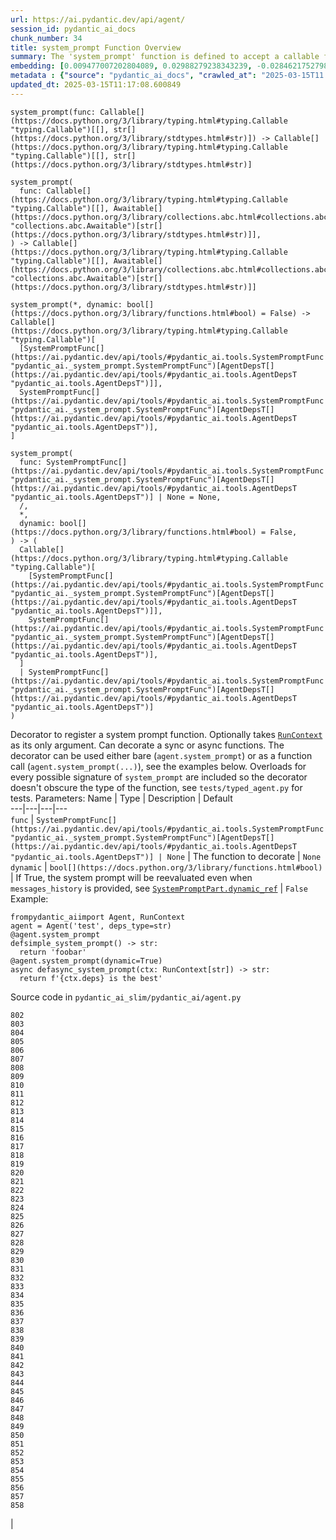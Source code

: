 ```yaml
---
url: https://ai.pydantic.dev/api/agent/
session_id: pydantic_ai_docs
chunk_number: 34
title: system_prompt Function Overview
summary: The 'system_prompt' function is defined to accept a callable function with specific typing annotations. It can handle functions returning either strings directly or awaitable strings, and includes a dynamic parameter option.
embedding: [0.009477007202804089, 0.02988279238343239, -0.028462175279855728, -0.013545703142881393, -0.04154680296778679, 0.052787117660045624, -0.014368165284395218, 0.0191409382969141, 0.03718525916337967, -0.01481678057461977, -0.012885240837931633, -0.018804475665092468, 0.02365201897919178, -0.04625726491212845, -0.02436232566833496, 0.014966319315135479, -0.04289264976978302, 0.01181354746222496, 0.012798009440302849, 0.016997551545500755, 0.030107099562883377, 0.009551776573061943, -0.01828109100461006, 0.01637447439134121, 0.002942482940852642, -0.0013544145040214062, -0.05144127085804939, 0.042144954204559326, 0.010199776850640774, 0.0046948883682489395, 0.03426925837993622, -0.026468327268958092, -0.01116554718464613, -0.027240945026278496, -0.00012938592408318073, -0.0013092414010316133, -0.0011301066260784864, 0.007408390287309885, -0.004155926406383514, 0.0027617905288934708, 0.011308854445815086, -0.06993420422077179, 0.01068577729165554, -0.005688696634024382, -0.024038325995206833, 0.04575880616903305, -0.009159238077700138, 0.019764015451073647, 0.023514941334724426, -0.022169094532728195, -0.07387205958366394, 0.02152109332382679, 0.012056548148393631, 0.0314280241727829, -0.0006238562637008727, -0.023328017443418503, -0.037932951003313065, -0.003891118336468935, 0.005445696413516998, -0.007221467327326536, 0.045110803097486496, -0.029085252434015274, -0.021222015842795372, 0.04042526334524155, -0.006779082119464874, 0.017097244039177895, -0.04341603443026543, 0.047976959496736526, -0.028786176815629005, 0.004906734451651573, 0.040674492716789246, 0.049846190959215164, -0.05777173861861229, -0.04750342294573784, -0.03277387097477913, 0.00967016164213419, 0.06784066557884216, 0.08274468034505844, 0.05886835232377052, -0.019564630463719368, -0.009850854054093361, -0.01322170253843069, -0.045036036521196365, 0.01566416583955288, -0.026019712910056114, -0.04114803299307823, -0.06435143202543259, 0.0071280053816735744, -0.017658013850450516, -0.014542626217007637, 0.025994788855314255, 0.027639713138341904, -0.012785548344254494, 0.04847542196512222, 0.08468867838382721, 0.008760468102991581, -0.028935715556144714, -0.01617508940398693, -0.0010109430877491832, 0.016710935160517693, 0.029234791174530983, -0.0370107963681221, -0.0742708295583725, -0.0007352313259616494, 0.029085252434015274, 0.008081314153969288, 0.006324235815554857, -0.017682936042547226, -0.03394525870680809, -0.0176206286996603, -0.040524955838918686, 0.03436895087361336, -0.011377393268048763, 0.016461705788969994, -0.031926486641168594, 0.004539119079709053, 0.005688696634024382, -0.037833258509635925, 0.01563924364745617, -0.06280620396137238, -0.0565255805850029, -0.020412016659975052, 0.0034425025805830956, -0.010642162524163723, -0.015390011481940746, -0.014081548899412155, -0.03763387352228165, -0.03284864127635956, -0.04177111014723778, -0.006997159216552973, 0.022929249331355095, -0.0238264799118042, 0.001461895415559411, -0.0032026178669184446, -0.016710935160517693, -0.00998793076723814, -0.05029480904340744, -0.022580325603485107, -0.0244620181620121, 0.0621083565056324, 0.0016215589130297303, 0.01749601401388645, -0.0013240395346656442, 0.027041560038924217, -0.007950467988848686, 0.02826279029250145, -0.0527372732758522, 0.013346318155527115, -0.0775606781244278, 0.04603295773267746, 0.00862962193787098, 0.037908028811216354, -0.007290005683898926, -0.0071093132719397545, -0.02311617136001587, -0.0017975782975554466, 0.003166790818795562, 0.02463648095726967, 0.02529694326221943, -0.02347755618393421, -0.006536081898957491, 0.001127770054154098, -0.020798323675990105, -0.013495856896042824, -0.021732939407229424, -0.048276036977767944, 0.0234526339918375, -0.017982013523578644, -0.0484255775809288, 0.024860788136720657, 0.023128632456064224, -0.011894547380506992, -0.025845250114798546, 0.011034701019525528, 0.0191409382969141, 0.01796955242753029, -0.05468127131462097, -0.025820327922701836, -0.04757818952202797, 0.006221428047865629, 0.03454340994358063, 0.030705254524946213, -0.01578878052532673, -0.03441879525780678, -0.00962031539529562, -0.021309247240424156, 0.005981543101370335, 0.020748477429151535, 0.025060173124074936, 0.06245727837085724, 0.03810741379857063, 0.019128477200865746, 0.04251880198717117, -0.023838941007852554, -0.008698160760104656, -0.017271704971790314, 0.05363450199365616, -0.0008263564086519182, 0.021097401157021523, -0.02400094084441662, -0.016162628307938576, 0.014530165120959282, 0.040998492389917374, -0.017408782616257668, 0.030829869210720062, -0.03284864127635956, -0.022368479520082474, -0.006283735856413841, -0.02233109436929226, 0.01794462837278843, 0.024449557065963745, -0.03404495120048523, 0.04777757450938225, 0.012642240151762962, -0.05303634703159332, 0.013209241442382336, -0.003909810911864042, 0.0013419529423117638, -0.0030951369553804398, 0.004526657517999411, 0.00741462130099535, 0.018056783825159073, 0.024275096133351326, -0.08095021545886993, 0.0030639830511063337, 0.04035049304366112, -0.05612681433558464, -0.03970249369740486, -0.009283853694796562, 0.03531602770090103, -0.0018723475513979793, -0.03225048631429672, -0.00743331341072917, 0.008667007088661194, -0.008299390785396099, 0.0004789907543454319, 0.011364932172000408, 0.009477007202804089, 0.027739405632019043, -0.041970495134592056, -0.003919156733900309, 0.0012905490584671497, 0.049671731889247894, -0.025620942935347557, 0.036238182336091995, 0.057024043053388596, -0.0029767523519694805, -0.016262320801615715, 0.007371005602180958, 0.007358544040471315, 0.0441138818860054, 0.00821216031908989, -0.009794777259230614, -0.009215314872562885, -0.03593910485506058, 0.010885162279009819, 0.009763622656464577, -0.002671444322913885, -0.011477085761725903, 0.011894547380506992, 0.00443008029833436, -0.00110752007458359, -0.012081471271812916, 0.020412016659975052, 0.030804947018623352, -0.028885869309306145, 0.02347755618393421, -0.005881850607693195, 0.027764329686760902, -0.01571401208639145, 0.04027572274208069, -0.01487908884882927, 0.013645394705235958, 0.014380626380443573, -0.025596018880605698, -0.008604698814451694, 0.01398185733705759, 0.05672496557235718, -0.036163412034511566, 0.011745008639991283, -0.07053235918283463, 0.03962772339582443, 0.012579932808876038, 0.01393201109021902, -0.043615419417619705, 0.021458785980939865, -0.025645865127444267, -0.007290005683898926, 0.0037727337330579758, 0.014592472463846207, -0.0357397198677063, -0.005947273690253496, 0.0047571961767971516, -0.0140690878033638, 0.02210678718984127, -0.037932951003313065, -0.0018863668665289879, 0.009975469671189785, 0.045335110276937485, -0.025820327922701836, 0.029234791174530983, 0.016723398119211197, -0.008505006320774555, -0.009533083997666836, -0.0003929281956516206, 0.017857398837804794, -0.002383270999416709, -0.0019813862163573503, 0.011713854968547821, -0.022904325276613235, -0.020137861371040344, 0.03730987384915352, -0.021583400666713715, 0.0126110864803195, -0.00464504212141037, -0.033396948128938675, 0.013433548621833324, -0.010530008003115654, 0.04408895596861839, -0.021583400666713715, -0.04112310707569122, 0.02654309757053852, 0.016436781734228134, -0.0342194102704525, 0.010604777373373508, -0.0375092588365078, 0.011757470667362213, 0.012131317518651485, 0.02649325132369995, 0.03818218410015106, -0.014056626707315445, -0.026941867545247078, -0.027116328477859497, 0.07845790684223175, 0.029010483995079994, 0.002542155794799328, -0.0030437330715358257, 0.01111570093780756, -0.006916159298270941, 0.02228124812245369, -0.008187237195670605, -0.03703572228550911, -0.037858184427022934, -0.07108066976070404, 0.022729864344000816, 0.006760390009731054, 0.027639713138341904, 0.020773401483893394, 0.04874957725405693, 0.042344339191913605, 0.00515908095985651, 0.014343242160975933, 0.007682544179260731, 0.02093540132045746, -0.049547113478183746, -0.02514740452170372, -0.018567707389593124, 0.014467857778072357, -0.0803520604968071, 0.009483237750828266, -0.006112389266490936, 0.007807159796357155, 0.005467504262924194, -0.008156083524227142, -0.03745941445231438, 0.020312324166297913, 0.006841389928013086, -0.03738464415073395, 0.0025141173973679543, 0.01997586153447628, 0.020748477429151535, 0.04775265231728554, 0.019963400438427925, -0.03374587371945381, 0.012424163520336151, -0.013832318596541882, -0.048026807606220245, -0.03982710838317871, 0.02945910021662712, 0.021558478474617004, 0.04999573156237602, -0.0177452452480793, -0.006386543624103069, 0.027041560038924217, 0.008467622101306915, 0.024935558438301086, 0.036462489515542984, -0.021284325048327446, -0.03414463996887207, 0.01705985888838768, 0.09027145802974701, -0.07063205540180206, -0.007620236836373806, 0.02134663239121437, 0.0032898487988859415, 0.044961266219615936, -0.04491141811013222, -0.0011519143590703607, 0.060014814138412476, 0.003884887555614114, 0.03885510563850403, 0.03110402449965477, 0.021147247403860092, 0.022194016724824905, 0.0024627135135233402, -0.025745557621121407, 0.01605047471821308, 0.00590677373111248, 0.028611714020371437, 0.02978309988975525, 0.07785975188016891, -0.016287242993712425, 0.030630486086010933, -0.0024673864245414734, 0.0035702334716916084, -0.04772773012518883, 0.010847778059542179, -0.030007407069206238, 0.02532186545431614, 0.08334283530712128, -0.037683721631765366, -0.06390281766653061, 0.003557771909981966, -0.004501734394580126, -0.0017726551741361618, 0.03992680087685585, 0.030580639839172363, -0.02681725099682808, 0.012168701738119125, -0.019689245149493217, 0.015016165561974049, -0.0007309477077797055, 0.046680960804224014, 0.012486470863223076, 0.0021200207993388176, -0.04481172561645508, 8.426148269791156e-05, 0.020212631672620773, 0.0370107963681221, -0.005305503960698843, -0.02448694221675396, -0.027166174724698067, 0.0008691929979249835, 0.049522191286087036, -0.024773556739091873, 0.009427160955965519, 0.023352941498160362, -0.0037446951027959585, 0.049572039395570755, -0.016561398282647133, 0.008617160841822624, 0.011109470389783382, -0.04750342294573784, -0.008386622183024883, -0.02973325364291668, 0.012268394231796265, 0.06395266205072403, -0.008685698732733727, 0.048375729471445084, 0.010330623015761375, 0.057073891162872314, -0.0015351069159805775, -0.017296629026532173, -0.01713462918996811, -0.008766698651015759, 0.03798279911279678, -0.03723510727286339, 0.020399553701281548, -0.023440171033143997, 0.04321664944291115, 0.0299077145755291, -0.009688853286206722, 0.040824033319950104, 0.025209711864590645, 0.03254956379532814, -0.016872936859726906, -0.009040853008627892, 0.01644924283027649, 0.0064613125286996365, -0.03748433664441109, 0.02020016871392727, -0.013907087966799736, 0.045434802770614624, 0.018168937414884567, -0.00252190581522882, 0.015813704580068588, 0.00023521171533502638, -0.02395109459757805, -0.058469582349061966, 0.024923095479607582, 0.06903697550296783, -0.01345847174525261, 0.028736330568790436, -0.013009856455028057, 0.04999573156237602, -0.004255618900060654, 0.03274894878268242, 0.03703572228550911, -0.033421870321035385, -0.028661560267210007, -0.030655408278107643, 0.010972392745316029, -0.001522645354270935, 0.034742794930934906, 0.03977726027369499, -0.025471404194831848, 0.03875541314482689, 0.017483551055192947, 0.024798480793833733, -0.0029814254958182573, -0.05134157836437225, -0.005595235154032707, -0.03120371699333191, 0.031776946038007736, 0.01652401313185692, 0.022567864507436752, -0.008548622019588947, -0.006860082037746906, -0.007894390262663364, -0.017832474783062935, 0.02426263503730297, -0.025508789345622063, -0.017807552590966225, -0.007551698014140129, -0.025134943425655365, -0.016636166721582413, -0.012673394754529, -0.0590677373111248, 3.01559721265221e-05, 0.002157405484467745, 0.012598625384271145, -0.027415405958890915, 0.030530793592333794, 0.026966789737343788, -0.012224778532981873, 0.011931932531297207, 0.0023365402594208717, 0.03519141301512718, -0.0021137900184839964, -0.012025393545627594, -0.009763622656464577, 0.006065658759325743, -0.01420616451650858, 0.0009416257380507886, -0.027016635984182358, 0.016137704253196716, 0.027789251878857613, 0.050892964005470276, 0.001010164269246161, -0.022418325766921043, 0.03962772339582443, 0.01000039279460907, 0.0034362717997282743, -0.0263686366379261, 0.027789251878857613, -0.01345847174525261, -0.025085097178816795, -0.008853930048644543, 0.03820710629224777, -0.04413880407810211, 0.0017243666807189584, -0.02973325364291668, 0.030156945809721947, 0.002398848067969084, -0.01420616451650858, 0.002568636555224657, 0.028661560267210007, 0.0489240363240242, -0.03970249369740486, 0.01642432063817978, 0.0033552718814462423, 0.02238094061613083, -0.03416956588625908, -0.04022587835788727, 0.018206322565674782, -0.04418864846229553, 0.021857555955648422, -0.007807159796357155, -0.0012897702399641275, -0.015589396469295025, 0.0022384056355804205, -0.027814175933599472, 0.033122796565294266, 0.00011225129128433764, -0.009501930326223373, 0.028536945581436157, -0.03155263885855675, 0.027888944372534752, -0.0015530204400420189, -0.021172169595956802, -0.04020095244050026, 0.02681725099682808, 0.027440328150987625, 0.019078630954027176, -0.023240787908434868, 0.011639085598289967, -0.03369602560997009, 0.0038070029113441706, -0.02960863895714283, 0.016848012804985046, 0.033446796238422394, -0.033521562814712524, -0.03085479326546192, 0.008791621774435043, 0.02223140187561512, -0.010679546743631363, -0.00924023799598217, 0.0314280241727829, -0.033197563141584396, 0.012355624698102474, 0.016411859542131424, 0.02022509276866913, 0.006268158555030823, -0.017296629026532173, -0.03307294845581055, 0.0019050592090934515, -0.0097573921084404, 0.037708643823862076, 0.04321664944291115, -0.02433740347623825, -0.004455003421753645, 0.006486235652118921, 0.0026434059254825115, 0.024063250049948692, 0.02644340507686138, -0.021097401157021523, 0.011040931567549706, -0.03157756105065346, 0.034668028354644775, 0.049497269093990326, -0.018031859770417213, 0.010592316277325153, 0.012162471190094948, 0.03085479326546192, -0.018231244757771492, 0.009875777177512646, 0.018144013360142708, -0.004906734451651573, 0.01477939635515213, -0.05807081237435341, 0.003240002552047372, 0.009171699173748493, 0.003286733292043209, -0.007894390262663364, 0.011439701542258263, 0.03115387074649334, -0.009053315035998821, -0.0008193468092940748, 0.03240002319216728, -0.002420655684545636, -0.0024673864245414734, -0.03805756941437721, 0.008006544783711433, 0.006062543019652367, 0.03404495120048523, 0.0410732626914978, -0.00970754586160183, -0.00040733686182647943, -0.030406177043914795, 0.009769854135811329, -0.01401924155652523, -0.01906616799533367, -0.00368238752707839, -0.005744773894548416, -0.0022835787385702133, 0.03451848775148392, 0.02139647863805294, 0.01149577833712101, -0.001583395409397781, -0.006542312912642956, -0.01637447439134121, 0.04406403377652168, 0.026318790391087532, 0.04610772803425789, -0.012368086725473404, -0.0013037894386798143, 0.031627409160137177, -0.02370186522603035, -0.02532186545431614, 0.02124693989753723, -0.02644340507686138, -0.01322170253843069, -0.026991713792085648, 0.046680960804224014, 0.03419448807835579, -0.015215550549328327, 0.010972392745316029, 0.030555715784430504, 0.03147787228226662, 0.043789878487586975, -0.005096773151308298, -0.036487411707639694, 0.013383702374994755, 0.005411427468061447, 0.016025550663471222, 0.0016340204747393727, 0.0195147842168808, -0.010997315868735313, 0.0029907715506851673, -0.022704940289258957, -0.01975155435502529, -0.0011737220920622349, -0.0002780483046080917, 0.0148292426019907, -0.011302623897790909, -0.010642162524163723, -0.004520426504313946, 0.00018137393635697663, 0.01786985993385315, -0.0029050984885543585, -0.030630486086010933, -0.00886016059666872, -0.034568335860967636, -0.0019253091886639595, -0.016187550500035286, -0.013645394705235958, -0.006227658595889807, -0.0033334640320390463, 0.04705480486154556, -0.018792014569044113, -0.01848047599196434, 0.0010125007247552276, 0.0077074673026800156, 0.01172631699591875, 0.008679468184709549, 0.003040617797523737, 0.007389698177576065, 0.033496640622615814, -0.012810471467673779, 0.028761252760887146, -0.006922389846295118, -0.023564787581562996, -0.010723162442445755, -0.02367694117128849, -0.04630711302161217, -0.024848327040672302, -0.05303634703159332, 0.011040931567549706, 0.002280463231727481, -0.007813390344381332, 0.008916237391531467, -0.009209084324538708, 0.0019066168460994959, -0.016573859378695488, 0.00017874533659778535, 0.01786985993385315, -0.013857241719961166, 0.04473695904016495, -0.023352941498160362, 0.024673866108059883, -0.03845633566379547, 0.009115622378885746, -0.004037541802972555, -0.006430158857256174, 0.006548543460667133, 0.03257448598742485, 0.016748320311307907, 0.005427004303783178, -0.02162078581750393, 0.02431247942149639, -0.004841311369091272, -0.00506250374019146, -0.00783208291977644, 0.03576464205980301, -0.013944472186267376, -0.014343242160975933, 0.002864598296582699, -0.010554931126534939, -0.031602486968040466, 0.011439701542258263, 0.01634955033659935, -0.025571096688508987, -0.009632776491343975, -0.015601858496665955, 0.046606190502643585, -0.0337209478020668, -0.012137548066675663, -0.02093540132045746, 0.019427552819252014, 0.0009221545769833028, -0.008691930212080479, 0.02791386842727661, -0.027614790946245193, -0.02276724763214588, 0.021583400666713715, -0.004078041762113571, -0.009389776736497879, -0.004803926683962345, -0.01855524443089962, -0.049472346901893616, -0.04406403377652168, -0.021944785490632057, 0.007825852371752262, 0.007719928864389658, 0.0003245843981858343, 0.028836023062467575, 0.042444031685590744, -0.08139882981777191, -0.021084940060973167, 0.019402630627155304, -0.0020109822507947683, -0.019452476873993874, 0.022418325766921043, 0.011321316473186016, 0.030705254524946213, 0.006093697156757116, -0.0008543948642909527, 0.033197563141584396, 0.04458741843700409, -0.01332139503210783, -0.014742011204361916, 0.036387719213962555, -0.0195147842168808, 0.012642240151762962, -0.007514313329011202, 0.057024043053388596, -0.036138489842414856, -0.04755326732993126, -0.0012523855548352003, -0.054132964462041855, 0.029184944927692413, 0.006308658514171839, -0.0016449243994429708, -0.02149617113173008, 0.002912886906415224, 0.0027711368165910244, -0.01703493669629097, -0.033122796565294266, -0.037783414125442505, -0.03135325387120247, -0.03384556621313095, -0.05086803808808327, 0.039204031229019165, 0.013034779578447342, 0.022754786536097527, 0.017296629026532173, 0.002942482940852642, 0.03299817815423012, 0.001486818422563374, 0.012118855491280556, 0.019714169204235077, 0.019714169204235077, -0.01629970408976078, 0.003218194702640176, 0.01701001264154911, -0.008455160073935986, 0.011956855654716492, 0.030431101098656654, 0.023427709937095642, 0.002573309699073434, -0.006928620859980583, 0.022518018260598183, 0.03888003155589104, -0.029932638630270958, 0.012044086121022701, 0.014405549503862858, 0.02686709724366665, 0.003548425855115056, -0.030879715457558632, 0.03090463951230049, 0.015414934605360031, -0.006610851269215345, 0.002758675254881382, -0.022804632782936096, 0.00783208291977644, 0.03252464160323143, -0.0049254270270466805, -0.03526617959141731, 0.012218547984957695, -0.021172169595956802, -0.0037197722122073174, -0.008448929525911808, 0.0012235682224854827, 0.028860945254564285, -0.018144013360142708, 0.024200325831770897, 0.042344339191913605, 0.08144868165254593, -0.002624713582918048, 0.010293238796293736, 0.03259940817952156, -0.04040033742785454, 0.008311852812767029, -0.009483237750828266, -0.0035390795674175024, -0.020449399948120117, 0.025334326550364494, 0.008878853172063828, -0.003713541431352496, -0.0005366253899410367, 0.025060173124074936, 0.014243549667298794, 0.02309124916791916, 0.00024085835320875049, 0.042095109820365906, 0.005595235154032707, 0.0055921198800206184, 0.03848126158118248, 0.026069559156894684, -0.03666187450289726, -0.001200202852487564, -0.03745941445231438, 0.012318240478634834, -0.027589866891503334, -0.007520544342696667, 0.026468327268958092, 0.030007407069206238, 0.021583400666713715, 0.008934929966926575, -0.03735972195863724, 0.06031389161944389, -0.014555088244378567, -0.013171856291592121, 0.06395266205072403, -0.04097357019782066, -0.01223100908100605, 0.015103396028280258, -0.013333856128156185, 0.023913711309432983, 0.002046809298917651, 0.023427709937095642, -0.034668028354644775, 0.0008738660835660994, -0.047952037304639816, -0.024474481120705605, -0.023427709937095642, 0.005819542799144983, 0.016436781734228134, 0.0266178660094738, -0.02235601656138897, 0.003959656693041325, -0.000666303385514766, 0.01403170358389616, 0.03583941236138344, -0.0344686433672905, -0.06784066557884216, -0.015203088521957397, -0.013072163797914982, -0.020162785425782204, 0.00937731470912695, -0.025720635429024696, -0.03097940795123577, -0.029209868982434273, 0.04172126203775406, -0.013782472349703312, -0.013670317828655243, -0.014442934654653072, -0.019253091886639595, -0.016262320801615715, 0.001810039859265089, 0.0403006449341774, -0.00990070030093193, 0.024599095806479454, -0.0013544145040214062, -0.021608324721455574, -0.02841232903301716, -0.02945910021662712, -0.013495856896042824, 0.0415717251598835, 0.010349315591156483, -0.001271077897399664, -0.014617395587265491, -0.03805756941437721, -0.012530086562037468, 0.00952062290161848, -0.004657503683120012, -0.03556525707244873, -0.018779553472995758, -0.01617508940398693, 0.016735859215259552, -0.0410732626914978, 0.00238015572540462, 0.029085252434015274, -0.0021620786283165216, -0.018841860815882683, 0.009396007284522057, 0.028661560267210007, 0.0024440211709588766, 0.02985786832869053, -0.006822697352617979, -0.002020328538492322, 0.05208927020430565, 0.012798009440302849, 0.045409880578517914, 0.02101016975939274, -0.037808336317539215, 9.43378108786419e-05, 0.0365123376250267, 0.024549249559640884, -0.020013246685266495, 0.014604934491217136, -0.040774185210466385, 0.04112310707569122, 0.03860587626695633, -0.01410647202283144, 0.02985786832869053, 0.015352627262473106, -0.0007920871721580625, 0.010829085484147072, 0.008293160237371922, -0.009701315313577652, -0.011346239596605301, 0.060164354741573334, 0.02666771225631237, -0.017371397465467453, -0.0010179526871070266, 0.014891549944877625, -0.028811099007725716, 0.0074021597392857075, 0.024050787091255188, 0.006554774474352598, 0.010436546988785267, 0.021047554910182953, -0.015963243320584297, -0.027240945026278496, -0.005146619398146868, 1.949550824065227e-05, -0.014592472463846207, -0.01257370226085186, -0.01345847174525261, 0.005280580837279558, -0.0023303094785660505, -0.012056548148393631, -0.01342108752578497, 0.025870174169540405, 0.02416294254362583, 0.028711406514048576, -0.026991713792085648, -0.010885162279009819, -0.021782785654067993, 0.015601858496665955, 0.006321120075881481, -0.01396939530968666, 0.022293709218502045, -0.004134118556976318, 0.008561083115637302, 0.03414463996887207, -0.004953465424478054, 0.019128477200865746, 0.010255853645503521, 0.011670240201056004, 0.033197563141584396, 0.021134786307811737, -0.003280502511188388, 0.02641848288476467, -0.004293003119528294, -0.012717009522020817, -0.006866313051432371, 0.021097401157021523, 0.012517625465989113, -0.03132833167910576, 0.003159002400934696, -0.000599712016992271, -0.0024486943148076534, 0.0029518292285501957, -0.018343398347496986, -0.010424084961414337, 0.008436468429863453, -0.0003861132718157023, 0.0007508082780987024, -0.0026262712199240923, -0.05054403841495514, -0.0036948490887880325, -0.014754473231732845, 0.03426925837993622, -0.00419642636552453, 0.012748164124786854, -0.028512021526694298, 0.0025515020824968815, 0.033247411251068115, 0.00403131078928709, -0.012455317191779613, -0.031876638531684875, -0.022630171850323677, -0.0036979643628001213, -0.03439387306571007, -0.03995172306895256, -0.03539079800248146, -0.0126110864803195, -0.022979095578193665, 0.006430158857256174, 0.03516648709774017, -0.03992680087685585, -0.013882164843380451, -0.02377663366496563, 0.017957091331481934, 0.027041560038924217, 0.016648627817630768, -0.021147247403860092, -0.018567707389593124, 0.009396007284522057, 0.004548464901745319, -0.03215079382061958, -0.008791621774435043, 0.02387632615864277, -0.014218626543879509, -0.023639556020498276, -0.01327154878526926, 0.034717872738838196, -0.00010787027713377029, 0.021882478147745132, 0.02174540050327778, 0.003520387224853039, -0.013159395195543766, -0.03282371908426285, 0.036263104528188705, 0.006486235652118921, -0.036487411707639694, -0.014393088407814503, 0.002707271371036768, 0.006392774172127247, 0.027515098452568054, 0.04094864800572395, -0.03414463996887207, -0.0037041951436549425, -0.02666771225631237, 0.026219097897410393, -0.02838740684092045, 7.807938527548686e-05, 0.025920020416378975, -0.0025857712607830763, 0.02210678718984127, -0.00937731470912695, -0.0038942338433116674, 0.011801086366176605, 0.012131317518651485, -0.03895479813218117, 0.014791857451200485, -0.004869349766522646, 0.009078238159418106, 0.027540020644664764, -0.02821294404566288, 0.026069559156894684, -0.06031389161944389, 0.014928934164345264, 0.022680018097162247, -0.015938319265842438, -0.016262320801615715, -0.030480947345495224, 0.012760625220835209, -0.015776319429278374, -0.005825773812830448, -0.033496640622615814, -0.01563924364745617, -0.022293709218502045, 0.003794541349634528, 0.004268079996109009, 0.06559758633375168, -0.00260446360334754, 0.019901093095541, 0.018106630071997643, -0.002496982691809535, 0.010997315868735313, -0.01266093272715807, -0.0032836180180311203, -0.011682701297104359, -0.020748477429151535, -0.013695240952074528, 0.05036957561969757, 0.011520701460540295, -0.0029393676668405533, 0.04139726236462593, -0.004738503601402044, -0.02093540132045746, 0.004143464844673872, 0.02684217505156994, -0.010947469621896744, -0.0021651939023286104, 0.04306710883975029, 0.002071732422336936, -0.04047510772943497, 0.0031558871269226074, 0.03905449062585831, 0.009184161201119423, -0.01652401313185692, 0.05014526844024658, -0.023913711309432983, 0.011514469981193542, -0.03130340948700905, 0.014966319315135479, 0.006860082037746906, -0.07257605344057083, 0.005803965963423252, 0.03990187868475914, 0.006455081980675459, 0.01647416688501835, 0.04002649337053299, -0.021994631737470627, -0.002557732630521059, 0.005268119275569916, -0.017408782616257668, -0.020723555237054825, 0.007751083001494408, -0.0187546294182539, -0.043690185993909836, 0.014368165284395218, 0.006146658677607775, 0.021097401157021523, -0.0075641595758497715, 0.011439701542258263, -0.012274624779820442, -0.018218783661723137, -0.03215079382061958, -0.0036387720610946417, 0.0060282740741968155, 0.01571401208639145, 0.018031859770417213, -0.02002570778131485, 0.021683093160390854, 0.008218390867114067, -0.00037929837708361447, -0.015053549781441689, 0.0008076640660874546, -0.013196779415011406, -0.024686327204108238, -0.03591418266296387, 0.054182812571525574, -0.03728495165705681, -0.00784454494714737, 0.023377863690257072, 0.010567393153905869, -0.007819621823728085, 0.004162156954407692, -0.0013333855895325541, -0.012505163438618183, 0.01801939867436886, 0.027465252205729485, 0.012006701901555061, 0.010941239073872566, -0.00562638882547617, 0.006498697213828564, -0.025359250605106354, -0.026966789737343788, 0.010953701101243496, -0.011283932253718376, -0.04590834304690361, 0.028960637748241425, 0.024300018325448036, 0.01652401313185692, -0.006498697213828564, 0.03666187450289726, 0.02017524652183056, 0.031976331025362015, 0.004495503380894661, -0.01195062417536974, -0.02017524652183056, 0.004831965081393719, -0.004205772653222084, 0.0099505465477705, 0.014704626984894276, 0.005286811850965023, -0.030107099562883377, 0.027515098452568054, -0.02159586362540722, -0.011059624142944813, -0.01899139955639839, -0.013657856732606888, 0.011850932613015175, -0.012137548066675663, -0.002528136596083641, -0.004601426422595978, 0.0004197983944322914, -0.01069823931902647, -0.007258851546794176, 0.005445696413516998, -0.024088172242045403, -0.03698587417602539, -0.0010935008758679032, -0.029209868982434273, 0.00045601476449519396, 0.012224778532981873, 0.010548700578510761, 0.02443709596991539, 0.028462175279855728, -0.014567549340426922, -0.01696016639471054, 0.015701550990343094, -0.0071280053816735744, 0.025645865127444267, -0.014181241393089294, -0.027041560038924217, -0.011676470749080181, 0.0008224621997214854, 0.019402630627155304, -0.016561398282647133, 0.002671444322913885, -0.025720635429024696, -0.011009777896106243, 0.040923722088336945, -0.023004017770290375, -0.02960863895714283, -0.009420930407941341, 0.010847778059542179, 0.004025080241262913, -0.026019712910056114, -0.010935008525848389, 0.037883106619119644, 0.008093775250017643, 0.004997080657631159, 0.018206322565674782, -0.02958371490240097, 0.017558321356773376, -0.03544064238667488, 0.00710308225825429, -0.007850775495171547, -0.009146776050329208, -0.024898173287510872, -0.013670317828655243, 0.010442777536809444, 0.00609058141708374, 0.004274311009794474, -0.005486196372658014, 0.03235017880797386, 0.02823786810040474, -0.025944942608475685, 0.000226839110837318, 3.105651558144018e-05, 0.019552169367671013, -0.03242494910955429, 0.012156239710748196, 0.0183807834982872, 0.02948402240872383, -0.0015265396796166897, -0.008523698896169662, -0.009701315313577652, -0.00010222363926004618, 0.0010530008003115654, 0.010262085124850273, -0.03583941236138344, 0.0015670396387577057, -0.021894939243793488, 0.02428755722939968, -0.007146697957068682, -0.017147090286016464, 0.0015506838681176305, 0.009252699092030525, -0.018268629908561707, 0.025944942608475685, -0.03282371908426285, -0.003389541059732437, -0.02684217505156994, -0.004065580200403929, 0.023764172568917274, -0.031976331025362015, -0.0066856206394732, 0.011601701378822327, 0.042070187628269196, -0.015913397073745728, -0.0133712412789464, -0.009832161478698254, -0.019739091396331787, -0.006779082119464874, -0.02124693989753723, -0.006648235954344273, -0.002025001449510455, 0.02375171147286892, -0.021894939243793488, -0.009857084602117538, 0.017907245084643364, 0.00821216031908989, -0.029259715229272842, 0.01992601528763771, 0.015913397073745728, 0.02502278797328472, 0.0400514155626297, -0.03603879734873772, -0.039004646241664886, 0.007869468070566654, -0.011290162801742554, 0.011221623979508877, -0.02818802185356617, -0.012717009522020817, -0.036437567323446274, 0.026966789737343788, 0.015552012249827385, 0.012424163520336151, 0.00035495939664542675, 0.0529865026473999, -0.0034425025805830956, 0.01403170358389616, -0.006009581498801708, -0.03414463996887207, -0.013757549226284027, -0.034692950546741486, 0.011981778778135777, 0.0011924144346266985, 0.0013707702746614814, -0.028860945254564285, 0.033521562814712524, -0.012754394672811031, -0.028561867773532867, -0.034618180245161057, 0.0023349826224148273, 0.01642432063817978, -0.008448929525911808, -0.01749601401388645, 0.024624019861221313, 0.03748433664441109, 0.006411466281861067, 0.005869389045983553, 0.0034487333614379168, -0.006891236174851656, -0.06883759051561356, 0.0013030106201767921, 0.008461391553282738, 0.0133089330047369, 0.02456171065568924, -0.027614790946245193, -0.01266093272715807, 0.015390011481940746, 0.02289186418056488, -0.03307294845581055, 0.024474481120705605, -0.02529694326221943, -0.017471089959144592, -0.02235601656138897, -0.02301647886633873, 0.03125356137752533, 0.03117879293859005, -0.02975817769765854, -0.004800811409950256, 0.0023754825815558434, 0.006022043060511351, 0.0030110215302556753, -0.02684217505156994, -0.018231244757771492, -0.0011550297494977713, 0.024786019697785378, 0.03716033697128296, -0.02826279029250145, -0.018667399883270264, -0.025496328249573708, 0.02649325132369995, 0.003520387224853039, 0.036288026720285416, 0.004747849889099598, -0.003909810911864042, 0.030107099562883377, -0.027290789410471916, -0.0029627331532537937, -0.04169633984565735, -0.0033957718405872583, -0.006610851269215345, 0.011701393872499466, -0.024100633338093758, -0.020187707617878914, -0.006423927843570709, -0.026966789737343788, -0.00047003402141854167, 0.025222172960639, -0.0067541589960455894, -0.0008699718164280057, -0.0014556646347045898, 0.0027306366246193647, 0.013657856732606888, -0.04732896015048027, 0.024960480630397797, 0.004669965244829655, -0.013620472513139248, 0.005726081319153309, 0.007533005904406309, 0.01921570673584938, 0.042394187301397324, 0.0012991164112463593, -0.01617508940398693, -0.02276724763214588, 0.017658013850450516, 0.0023676941636949778, 0.02451186440885067, 0.03711048886179924, -0.032449871301651, 0.03449356555938721, -0.006691851187497377, 0.002363021019846201, -0.005679350346326828, -0.00776354456320405, -0.02801356092095375, -0.0007032986031845212, 0.00034541854984126985, 0.009072006680071354, 0.03110402449965477, 0.006392774172127247, 0.021820170804858208, 0.013632933609187603, 0.025359250605106354, 0.045285265892744064, 0.0017337128520011902, -0.01649908907711506, -0.016586320474743843, -0.012430394068360329, 0.015165704302489758, 0.024025864899158478, 0.025620942935347557, -0.004280541557818651, -0.026293866336345673, 0.010810392908751965, -0.02978309988975525, -0.025384172797203064, -0.019452476873993874, 0.026393558830022812, -0.004106080159544945, -0.005333542358130217, -0.013234163634479046, 0.014667241834104061, 0.0263686366379261, -0.021047554910182953, 0.015016165561974049, -0.004252503160387278, -0.04894896224141121, -0.018692322075366974, 0.0028895214200019836, -0.011452162638306618, 0.02818802185356617, 0.014492779970169067, -0.001558472402393818, 0.004782119300216436, 0.011321316473186016, -0.014704626984894276, -0.018119091168045998, 0.027340635657310486, -0.056974198669195175, -0.03357141092419624, -0.027515098452568054, -0.027888944372534752, 0.012056548148393631, 0.009464546106755733, -0.03289848566055298, 0.014904011972248554, -0.015489703975617886, 0.01139608584344387, -0.021845092996954918, -0.01624985784292221, 0.002333424985408783, -0.02656801976263523, -0.020262477919459343, -0.032449871301651]
metadata : {"source": "pydantic_ai_docs", "crawled_at": "2025-03-15T11:17:08.597751", "url_path": "/api/agent/", "chunk_size": 4681}
updated_dt: 2025-03-15T11:17:08.600849
---
```

```
system_prompt(func: Callable[](https://docs.python.org/3/library/typing.html#typing.Callable "typing.Callable")[[], str[](https://docs.python.org/3/library/stdtypes.html#str)]) -> Callable[](https://docs.python.org/3/library/typing.html#typing.Callable "typing.Callable")[[], str[](https://docs.python.org/3/library/stdtypes.html#str)]

```

```
system_prompt(
  func: Callable[](https://docs.python.org/3/library/typing.html#typing.Callable "typing.Callable")[[], Awaitable[](https://docs.python.org/3/library/collections.abc.html#collections.abc.Awaitable "collections.abc.Awaitable")[str[](https://docs.python.org/3/library/stdtypes.html#str)]],
) -> Callable[](https://docs.python.org/3/library/typing.html#typing.Callable "typing.Callable")[[], Awaitable[](https://docs.python.org/3/library/collections.abc.html#collections.abc.Awaitable "collections.abc.Awaitable")[str[](https://docs.python.org/3/library/stdtypes.html#str)]]

```

```
system_prompt(*, dynamic: bool[](https://docs.python.org/3/library/functions.html#bool) = False) -> Callable[](https://docs.python.org/3/library/typing.html#typing.Callable "typing.Callable")[
  [SystemPromptFunc[](https://ai.pydantic.dev/api/tools/#pydantic_ai.tools.SystemPromptFunc "pydantic_ai._system_prompt.SystemPromptFunc")[AgentDepsT[](https://ai.pydantic.dev/api/tools/#pydantic_ai.tools.AgentDepsT "pydantic_ai.tools.AgentDepsT")]],
  SystemPromptFunc[](https://ai.pydantic.dev/api/tools/#pydantic_ai.tools.SystemPromptFunc "pydantic_ai._system_prompt.SystemPromptFunc")[AgentDepsT[](https://ai.pydantic.dev/api/tools/#pydantic_ai.tools.AgentDepsT "pydantic_ai.tools.AgentDepsT")],
]

```

```
system_prompt(
  func: SystemPromptFunc[](https://ai.pydantic.dev/api/tools/#pydantic_ai.tools.SystemPromptFunc "pydantic_ai._system_prompt.SystemPromptFunc")[AgentDepsT[](https://ai.pydantic.dev/api/tools/#pydantic_ai.tools.AgentDepsT "pydantic_ai.tools.AgentDepsT")] | None = None,
  /,
  *,
  dynamic: bool[](https://docs.python.org/3/library/functions.html#bool) = False,
) -> (
  Callable[](https://docs.python.org/3/library/typing.html#typing.Callable "typing.Callable")[
    [SystemPromptFunc[](https://ai.pydantic.dev/api/tools/#pydantic_ai.tools.SystemPromptFunc "pydantic_ai._system_prompt.SystemPromptFunc")[AgentDepsT[](https://ai.pydantic.dev/api/tools/#pydantic_ai.tools.AgentDepsT "pydantic_ai.tools.AgentDepsT")]],
    SystemPromptFunc[](https://ai.pydantic.dev/api/tools/#pydantic_ai.tools.SystemPromptFunc "pydantic_ai._system_prompt.SystemPromptFunc")[AgentDepsT[](https://ai.pydantic.dev/api/tools/#pydantic_ai.tools.AgentDepsT "pydantic_ai.tools.AgentDepsT")],
  ]
  | SystemPromptFunc[](https://ai.pydantic.dev/api/tools/#pydantic_ai.tools.SystemPromptFunc "pydantic_ai._system_prompt.SystemPromptFunc")[AgentDepsT[](https://ai.pydantic.dev/api/tools/#pydantic_ai.tools.AgentDepsT "pydantic_ai.tools.AgentDepsT")]
)

```

Decorator to register a system prompt function.
Optionally takes [`RunContext`](https://ai.pydantic.dev/api/tools/#pydantic_ai.tools.RunContext) as its only argument. Can decorate a sync or async functions.
The decorator can be used either bare (`agent.system_prompt`) or as a function call (`agent.system_prompt(...)`), see the examples below.
Overloads for every possible signature of `system_prompt` are included so the decorator doesn't obscure the type of the function, see `tests/typed_agent.py` for tests.
Parameters:
Name | Type | Description | Default  
---|---|---|---  
`func` |  `SystemPromptFunc[](https://ai.pydantic.dev/api/tools/#pydantic_ai.tools.SystemPromptFunc "pydantic_ai._system_prompt.SystemPromptFunc")[AgentDepsT[](https://ai.pydantic.dev/api/tools/#pydantic_ai.tools.AgentDepsT "pydantic_ai.tools.AgentDepsT")] | None` |  The function to decorate |  `None`  
`dynamic` |  `bool[](https://docs.python.org/3/library/functions.html#bool)` |  If True, the system prompt will be reevaluated even when `messages_history` is provided, see [`SystemPromptPart.dynamic_ref`](https://ai.pydantic.dev/api/messages/#pydantic_ai.messages.SystemPromptPart.dynamic_ref) |  `False`  
Example: 
```
frompydantic_aiimport Agent, RunContext
agent = Agent('test', deps_type=str)
@agent.system_prompt
defsimple_system_prompt() -> str:
  return 'foobar'
@agent.system_prompt(dynamic=True)
async defasync_system_prompt(ctx: RunContext[str]) -> str:
  return f'{ctx.deps} is the best'

```

Source code in `pydantic_ai_slim/pydantic_ai/agent.py`
```
802
803
804
805
806
807
808
809
810
811
812
813
814
815
816
817
818
819
820
821
822
823
824
825
826
827
828
829
830
831
832
833
834
835
836
837
838
839
840
841
842
843
844
845
846
847
848
849
850
851
852
853
854
855
856
857
858
```
|